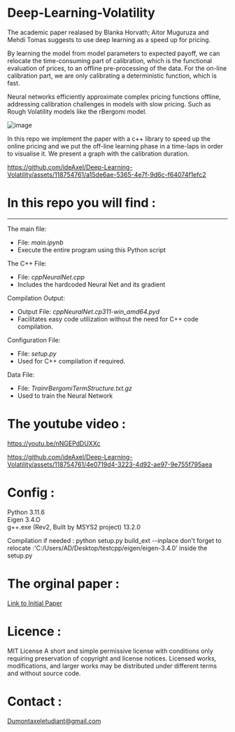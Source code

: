 

# Deep-Learning-Volatility


The academic paper realased by Blanka Horvath; Aitor Muguruza and Mehdi Tomas suggests to use deep learning as a speed up for pricing.

By learning the model from model parameters to expected payoff, we can relocate the time-consuming part of calibration, which is the functional evaluation
of prices, to an offline pre-processing of the data. For the on-line calibration part, we are only calibrating a deterministic function, which is fast. 

Neural networks efficiently approximate complex pricing functions offline, addressing calibration challenges in models with slow pricing. 
Such as Rough Volatility models like the rBergomi model.
    
![image](https://github.com/ideAxel/Deep-Learning-Volatility/assets/118754761/378c5f42-436a-4193-8430-5755b0a2df30)


In this repo we implement the paper with a c++ library to speed up the online pricing and we put the off-line learning phase in a time-laps 
in order to visualise it.
We present a graph with the calibration duration. 



https://github.com/ideAxel/Deep-Learning-Volatility/assets/118754761/a15de6ae-5365-4e7f-9d6c-f64074f1efc2

# In this repo you will find : 
****
The main file:
* File: _main.ipynb_
* Execute the entire program using this Python script

The C++ File:
* File: _cppNeuralNet.cpp_
* Includes the hardcoded Neural Net and its gradient

Compilation Output:
* Output File: _cppNeuralNet.cp311-win_amd64.pyd_
* Facilitates easy code utilization without the need for C++ code compilation.

Configuration File:
* File: _setup.py_
* Used for C++ compilation if required.
  
Data File:   
* File: _TrainrBergomiTermStructure.txt.gz_
* Used to train the Neural Network    



# The youtube video :
https://youtu.be/nNGEPdDUXXc

https://github.com/ideAxel/Deep-Learning-Volatility/assets/118754761/4e0719d4-3223-4d92-ae97-9e755f795aea


# Config :
     
Python 3.11.6               
Eigen 3.4.O       
g++.exe (Rev2, Built by MSYS2 project) 13.2.0    
    
Compilation if needed : python setup.py build_ext --inplace don't forget to relocate :'C:/Users/AD/Desktop/testcpp/eigen/eigen-3.4.0' inside the setup.py

# The orginal paper  : 

[Link to Initial Paper](https://papers.ssrn.com/sol3/papers.cfm?abstract_id=3322085)



# Licence :

MIT License
A short and simple permissive license with conditions only requiring preservation of copyright and license notices. Licensed works,      
modifications, and larger works may be distributed under different terms and without source code.   

# Contact : 
Dumontaxeletudiant@gmail.com
